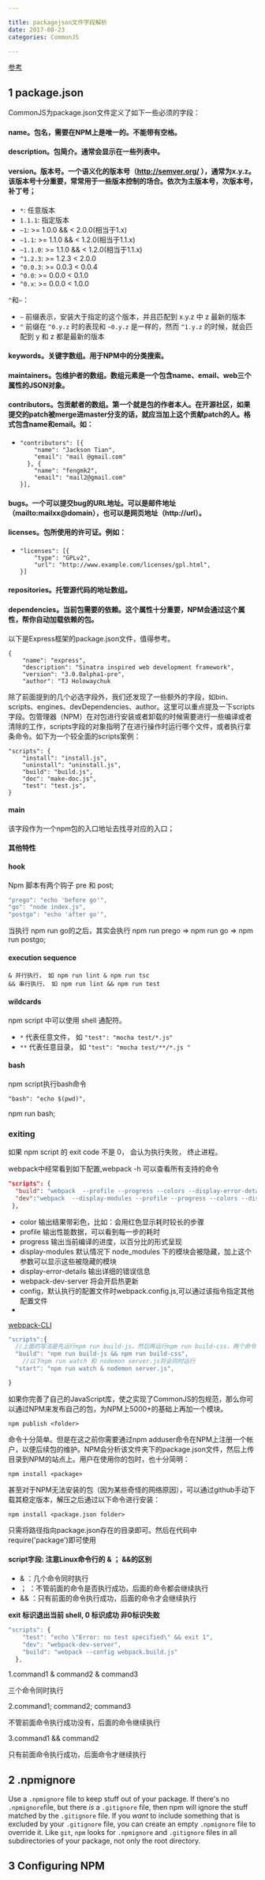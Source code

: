 ```yaml
---

title: packagejson文件字段解析
date: 2017-08-23
categories: CommonJS

---
```


[参考](https://github.com/ericdum/mujiang.info/issues/6/)

## 1 package.json

CommonJS为package.json文件定义了如下一些必须的字段：

#### name。包名，需要在NPM上是唯一的。不能带有空格。

#### description。包简介。通常会显示在一些列表中。

#### version。版本号。一个语义化的版本号（<http://semver.org/> ），通常为x.y.z。该版本号十分重要，常常用于一些版本控制的场合。依次为主版本号，次版本号，补丁号；

- `*`: 任意版本
- `1.1.1`: 指定版本
- `~1`: >= 1.0.0 && < 2.0.0(相当于1.x)
- `~1.1`: >= 1.1.0 && < 1.2.0(相当于1.1.x)
- `~1.1.0`: >= 1.1.0 && < 1.2.0(相当于1.1.x)
- `^1.2.3`: >= 1.2.3 < 2.0.0
- `^0.0.3`: >= 0.0.3 < 0.0.4
- `^0.0`: >= 0.0.0 < 0.1.0
- `^0.x`: >= 0.0.0 < 1.0.0

`^`和`~`：

- `~` 前缀表示，安装大于指定的这个版本，并且匹配到 x.y.z 中 z 最新的版本
- `^` 前缀在 `^0.y.z` 时的表现和 `~0.y.z` 是一样的，然而 `^1.y.z` 的时候，就会匹配到 y 和 z 都是最新的版本

 

#### keywords。关键字数组。用于NPM中的分类搜索。

#### maintainers。包维护者的数组。数组元素是一个包含name、email、web三个属性的JSON对象。

#### contributors。包贡献者的数组。第一个就是包的作者本人。在开源社区，如果提交的patch被merge进master分支的话，就应当加上这个贡献patch的人。格式包含name和email。如：

- ```
  "contributors": [{
      "name": "Jackson Tian",
      "email": "mail @gmail.com"
  	}, {
      "name": "fengmk2",
      "email": "mail2@gmail.com"
  }],
  ```
#### bugs。一个可以提交bug的URL地址。可以是邮件地址（mailto:mailxx@domain），也可以是网页地址（http://url）。

#### licenses。包所使用的许可证。例如：

- ```
  "licenses": [{
      "type": "GPLv2",
      "url": "http://www.example.com/licenses/gpl.html",
  }]
  ```
#### repositories。托管源代码的地址数组。

#### dependencies。当前包需要的依赖。这个属性十分重要，NPM会通过这个属性，帮你自动加载依赖的包。

以下是Express框架的package.json文件，值得参考。

```
{
    "name": "express",
    "description": "Sinatra inspired web development framework",
    "version": "3.0.0alpha1-pre",
    "author": "TJ Holowaychuk 
```

除了前面提到的几个必选字段外，我们还发现了一些额外的字段，如bin、scripts、engines、devDependencies、author。这里可以重点提及一下scripts字段。包管理器（NPM）在对包进行安装或者卸载的时候需要进行一些编译或者清除的工作，scripts字段的对象指明了在进行操作时运行哪个文件，或者执行拿条命令。如下为一个较全面的scripts案例：

```
"scripts": {
    "install": "install.js",
    "uninstall": "uninstall.js",
    "build": "build.js",
    "doc": "make-doc.js",
    "test": "test.js",
}
```

#### main

该字段作为一个npm包的入口地址去找寻对应的入口；

#### 其他特性

#### hook

Npm 脚本有两个钩子 pre 和 post;

```javascript
"prego": "echo 'before go'",
"go": "node index.js",
"postgo": "echo 'after go'",

```

当执行 npm run go的之后，其实会执行  npm run prego => npm run go =>   npm run postgo;

#### execution sequence

```
& 并行执行， 如 npm run lint & npm run tsc
&& 串行执行， 如 npm run lint && npm run test
```

#### wildcards

npm script 中可以使用 shell 通配符。

- `*` 代表任意文件， 如 `"test": "mocha test/*.js"`
- `**` 代表任意目录， 如 `"test": "mocha test/**/*.js "`

#### bash

npm script执行bash命令

```
"bash": "echo $(pwd)",
```

npm run bash;

### exiting

如果 npm script 的 exit code 不是 0， 会认为执行失败， 终止进程。

 

webpack中经常看到如下配置,webpack  -h 可以查看所有支持的命令

```json
"scripts": {    
  "build": "webpack  --profile --progress --colors --display-error-details",    
  "dev":"webpack  --display-modules --profile --progress --colors --display-error-details",       	"dev-hrm": "webpack-dev-server --config"
 },
```

- color 输出结果带彩色，比如：会用红色显示耗时较长的步骤
- profile 输出性能数据，可以看到每一步的耗时
- progress 输出当前编译的进度，以百分比的形式呈现
- display-modules 默认情况下 node_modules 下的模块会被隐藏，加上这个参数可以显示这些被隐藏的模块
- display-error-details 输出详细的错误信息
- webpack-dev-server 将会开启热更新
- config，默认执行的配置文件时webpack.config.js,可以通过该指令指定其他配置文件
- ​

[webpack-CLI](https://doc.webpack-china.org/api/cli/)

```javascript
"scripts":{
  //上面的写法是先运行npm run build-js，然后再运行npm run build-css，两个命令中间用&&连接。如果希望两个命令同时平行执行，它们中间可以用&连接。
  "build": "npm run build-js && npm run build-css",
    //以下npm run watch 和 nodemon server.js将会同时运行
  "start": "npm run watch & nodemon server.js",

}
```

如果你完善了自己的JavaScript库，使之实现了CommonJS的包规范，那么你可以通过NPM来发布自己的包，为NPM上5000+的基础上再加一个模块。

```
npm publish <folder>
```

命令十分简单。但是在这之前你需要通过npm adduser命令在NPM上注册一个帐户，以便后续包的维护。NPM会分析该文件夹下的package.json文件，然后上传目录到NPM的站点上。用户在使用你的包时，也十分简明：

```
npm install <package>
```

甚至对于NPM无法安装的包（因为某些奇怪的网络原因），可以通过github手动下载其稳定版本，解压之后通过以下命令进行安装：

```
npm install <package.json folder>
```

只需将路径指向package.json存在的目录即可。然后在代码中require('package')即可使用

#### script字段: 注意Linux命令行的  &  ； &&的区别

- &  ：几个命令同时执行
- ； ：不管前面的命令是否执行成功，后面的命令都会继续执行
- &&  ：只有前面的命令执行成功，后面的命令才会继续执行 

**exit 标识退出当前 shell, 0 标识成功 非0标识失败**

```javascript
"scripts": {
    "test": "echo \"Error: no test specified\" && exit 1",
    "dev": "webpack-dev-server",
    "build": "webpack --config webpack.build.js"
  },
```

1.command1 & command2 & command3     

  三个命令同时执行 

2.command1; command2; command3         

  不管前面命令执行成功没有，后面的命令继续执行 

3.command1 && command2                         

只有前面命令执行成功，后面命令才继续执行

## 2 .npmignore

Use a `.npmignore` file to keep stuff out of your package. If there's no `.npmignore`file, but there *is* a `.gitignore` file, then npm will ignore the stuff matched by the `.gitignore` file. If you *want* to include something that is excluded by your `.gitignore` file, you can create an empty `.npmignore` file to override it. Like `git`, `npm` looks for `.npmignore` and `.gitignore` files in all subdirectories of your package, not only the root directory.

## 3 Configuring NPM



